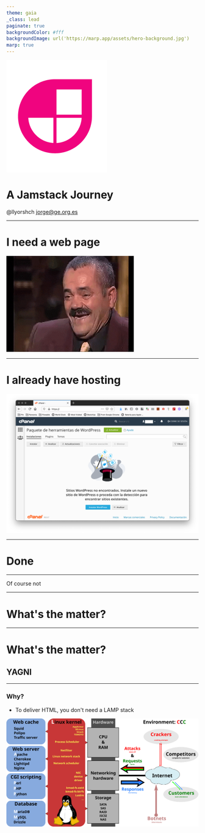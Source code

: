 ```yaml
---
theme: gaia
_class: lead
paginate: true
backgroundColor: #fff
backgroundImage: url('https://marp.app/assets/hero-background.jpg')
marp: true
---
```


<style>
section.lead h1 {
  text-align: center;
}
section.subLead h2 {
  text-align: center;
  font-size: 6em;
  
}

img[alt~="center"] {
  display: block;
  margin: 0 auto;
}
</style>

![bg left:50% 47%](images/Jamstack_Icon_Original_Transparent.png)

# **A Jamstack Journey**

@llyorshch
jorge@ge.org.es

---
<!-- _class: lead -->
# I need a web page

![w:600](images/cunyao.gif)

---
<!-- _class: lead -->
# I already have hosting

![ w:750](images/wordpress.png)

---
# Done <!--fit-->

--- 
<!-- _class: lead -->

Of course not

---

# What's the matter?

--- 

# What's the matter?
<!-- _class: subLead -->
## **YAGNI**  

--- 

### Why?

- To deliver HTML, you don't need a LAMP stack
  
![w:700 center](images/lamp.svg)